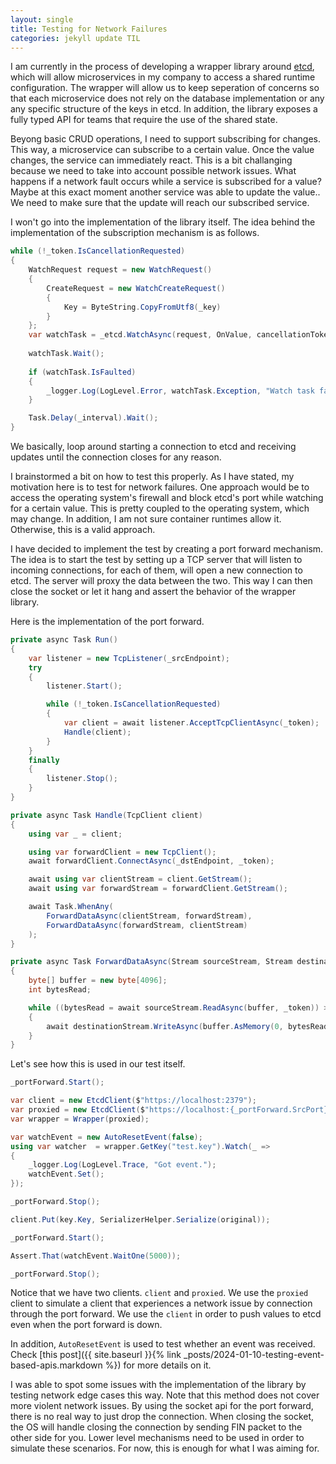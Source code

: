 ```yaml
---
layout: single
title: Testing for Network Failures
categories: jekyll update TIL
---
```


I am currently in the process of developing a wrapper library around [etcd](https://etcd.io/), which will allow microservices in my company to access a shared runtime configuration. The wrapper will allow us to keep seperation of concerns so that each microservice does not rely on the database implementation or any any specific structure of the keys in etcd. In addition, the library exposes a fully typed API for teams that require the use of the shared state.

Beyong basic CRUD operations, I need to support subscribing for changes. This way, a microservice can subscribe to a certain value. Once the value changes, the service can immediately react. This is a bit challanging because we need to take into account possible network issues. What happens if a network fault occurs while a service is subscribed for a value? Maybe at this exact moment another service was able to update the value.. We need to make sure that the update will reach our subscribed service.

I won't go into the implementation of the library itself. The idea behind the implementation of the subscription mechanism is as follows.
```csharp
while (!_token.IsCancellationRequested)
{
    WatchRequest request = new WatchRequest()
    {
        CreateRequest = new WatchCreateRequest()
        {
            Key = ByteString.CopyFromUtf8(_key)
        }
    };
    var watchTask = _etcd.WatchAsync(request, OnValue, cancellationToken: _cancellationTokenSource.Token);
    
    watchTask.Wait();
    
    if (watchTask.IsFaulted)
    {
        _logger.Log(LogLevel.Error, watchTask.Exception, "Watch task failed");
    }

    Task.Delay(_interval).Wait();
}
```

We basically, loop around starting a connection to etcd and receiving updates until the connection closes for any reason.

I brainstormed a bit on how to test this properly. As I have stated, my motivation here is to test for network failures. One approach would be to access the operating system's firewall and block etcd's port while watching for a certain value. This is pretty coupled to the operating system, which may change. In addition, I am not sure container runtimes allow it. Otherwise, this is a valid approach.

I have decided to implement the test by creating a port forward mechanism. The idea is to start the test by setting up a TCP server that will listen to incoming connections, for each of them, will open a new connection to etcd. The server will proxy the data between the two. This way I can then close the socket or let it hang and assert the behavior of the wrapper library.

Here is the implementation of the port forward.

```csharp
private async Task Run()
{
    var listener = new TcpListener(_srcEndpoint);
    try
    {
        listener.Start();

        while (!_token.IsCancellationRequested)
        {
            var client = await listener.AcceptTcpClientAsync(_token);
            Handle(client);
        }
    }
    finally
    {
        listener.Stop();
    }
}

private async Task Handle(TcpClient client)
{
    using var _ = client;

    using var forwardClient = new TcpClient();
    await forwardClient.ConnectAsync(_dstEndpoint, _token);

    await using var clientStream = client.GetStream();
    await using var forwardStream = forwardClient.GetStream();

    await Task.WhenAny(
        ForwardDataAsync(clientStream, forwardStream),
        ForwardDataAsync(forwardStream, clientStream)
    );
}

private async Task ForwardDataAsync(Stream sourceStream, Stream destinationStream)
{
    byte[] buffer = new byte[4096];
    int bytesRead;

    while ((bytesRead = await sourceStream.ReadAsync(buffer, _token)) > 0 && !_token.IsCancellationRequested)
    {
        await destinationStream.WriteAsync(buffer.AsMemory(0, bytesRead), _token);
    }
}
```

Let's see how this is used in our test itself.

```csharp
_portForward.Start();

var client = new EtcdClient($"https://localhost:2379");
var proxied = new EtcdClient($"https://localhost:{_portForward.SrcPort}");
var wrapper = Wrapper(proxied);

var watchEvent = new AutoResetEvent(false);
using var watcher  = wrapper.GetKey("test.key").Watch(_ =>
{
    _logger.Log(LogLevel.Trace, "Got event.");
    watchEvent.Set();
});

_portForward.Stop();

client.Put(key.Key, SerializerHelper.Serialize(original));

_portForward.Start();

Assert.That(watchEvent.WaitOne(5000));

_portForward.Stop();
```

Notice that we have two clients. `client` and `proxied`. We use the `proxied` client to simulate a client that experiences a network issue by connection through the port forward. We use the `client` in order to push values to etcd even when the port forward is down.

In addition, `AutoResetEvent` is used to test whether an event was received. Check [this post]({{ site.baseurl }}{% link _posts/2024-01-10-testing-event-based-apis.markdown %}) for more details on it.

I was able to spot some issues with the implementation of the library by testing network edge cases this way. Note that this method does not cover more violent network issues. By using the socket api for the port forward, there is no real way to just drop the connection. When closing the socket, the OS will handle closing the connection by sending FIN packet to the other side for you. Lower level mechanisms need to be used in order to simulate these scenarios. For now, this is enough for what I was aiming for.